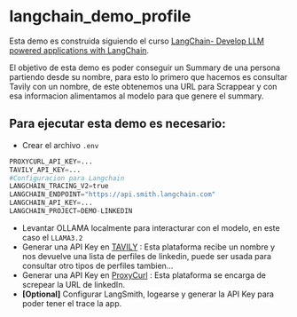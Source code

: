 # langchain_demo_profile

Esta demo es construida siguiendo el curso [LangChain- Develop LLM powered applications with LangChain](https://www.udemy.com/course/langchain).

El objetivo de esta demo es poder conseguir un Summary de una persona partiendo desde su nombre, para esto lo primero que hacemos es consultar Tavily con un nombre, de este obtenemos una URL para Scrappear y con esa informacion alimentamos al modelo para que genere el summary.

Para ejecutar esta demo es necesario:
-
- Crear el archivo `.env`
```python
PROXYCURL_API_KEY=...
TAVILY_API_KEY=...
#Configuracion para Langchain
LANGCHAIN_TRACING_V2=true
LANGCHAIN_ENDPOINT="https://api.smith.langchain.com"
LANGCHAIN_API_KEY=...
LANGCHAIN_PROJECT=DEMO-LINKEDIN
```

- Levantar OLLAMA localmente para interacturar con el modelo, en este caso el `LLAMA3.2`
- Generar una API Key en [TAVILY](https://app.tavily.com) : Esta plataforma recibe un nombre y nos devuelve una lista de perfiles de linkedin, puede ser usada para consultar otro tipos de perfiles tambien...
- Generar una API Key en [ProxyCurl](https://nubela.co/proxycurl) : Esta plataforma se encarga de screpear la URL de linkedIn.
- **[Optional]** Configurar LangSmith, logearse y generar la API Key para poder tener el trace la app.
